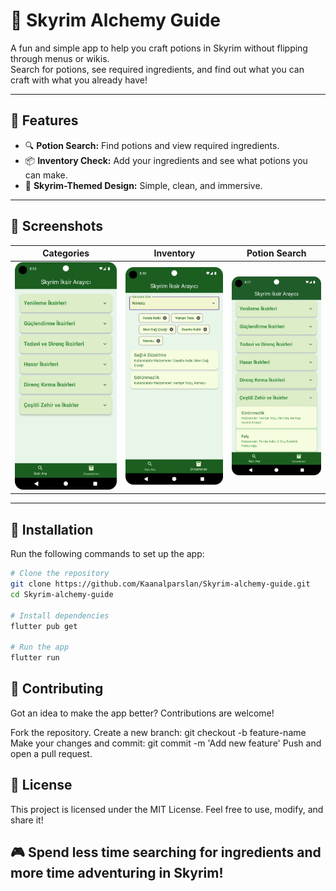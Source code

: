 # 🧪 Skyrim Alchemy Guide

A fun and simple app to help you craft potions in Skyrim without flipping through menus or wikis.  
Search for potions, see required ingredients, and find out what you can craft with what you already have!

---

## 🌟 Features

- 🔍 **Potion Search:** Find potions and view required ingredients.
- 📦 **Inventory Check:** Add your ingredients and see what potions you can make.
- 🎨 **Skyrim-Themed Design:** Simple, clean, and immersive.

---

## 📸 Screenshots

| Categories | Inventory | Potion Search |
|---------------|-----------|------------|
| ![Categories](screenshots/categories.png) | ![Inventory](screenshots/inventory.png) | ![Potion Search](screenshots/potion_search.png) |

---

## 🚀 Installation

Run the following commands to set up the app:

```bash
# Clone the repository
git clone https://github.com/Kaanalparslan/Skyrim-alchemy-guide.git
cd Skyrim-alchemy-guide

# Install dependencies
flutter pub get

# Run the app
flutter run
```

## 🤝 Contributing
Got an idea to make the app better? Contributions are welcome!

Fork the repository.
Create a new branch: git checkout -b feature-name
Make your changes and commit: git commit -m 'Add new feature'
Push and open a pull request.
## 📜 License
This project is licensed under the MIT License.
Feel free to use, modify, and share it!

## 🎮 Spend less time searching for ingredients and more time adventuring in Skyrim!